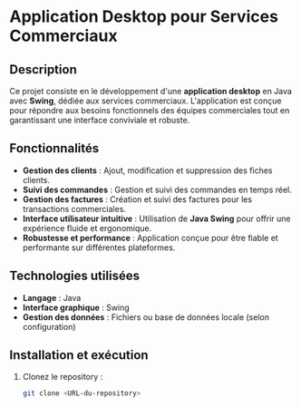 # Application Desktop pour Services Commerciaux  

## Description  
Ce projet consiste en le développement d'une **application desktop** en Java avec **Swing**, dédiée aux services commerciaux. L'application est conçue pour répondre aux besoins fonctionnels des équipes commerciales tout en garantissant une interface conviviale et robuste.  

## Fonctionnalités  
- **Gestion des clients** : Ajout, modification et suppression des fiches clients.  
- **Suivi des commandes** : Gestion et suivi des commandes en temps réel.  
- **Gestion des factures** : Création et suivi des factures pour les transactions commerciales.  
- **Interface utilisateur intuitive** : Utilisation de **Java Swing** pour offrir une expérience fluide et ergonomique.  
- **Robustesse et performance** : Application conçue pour être fiable et performante sur différentes plateformes.  

## Technologies utilisées  
- **Langage** : Java  
- **Interface graphique** : Swing  
- **Gestion des données** : Fichiers ou base de données locale (selon configuration)

## Installation et exécution  
1. Clonez le repository :  
   ```bash
   git clone <URL-du-repository>
